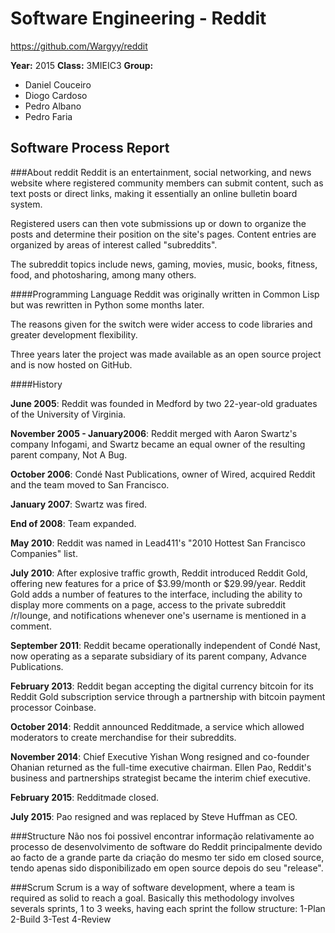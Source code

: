 # Software Engineering - Reddit
https://github.com/Wargyy/reddit

**Year:** 2015 **Class:** 3MIEIC3 
**Group:**
* Daniel Couceiro
* Diogo Cardoso
* Pedro Albano
* Pedro Faria



## Software Process Report


###About reddit
Reddit is an entertainment, social networking, and news website where registered community members can submit content, such as text posts or direct links, making it essentially an online bulletin board system. 

Registered users can then vote submissions up or down to organize the posts and determine their position on the site's pages. Content entries are organized by areas of interest called "subreddits". 

The subreddit topics include news, gaming, movies, music, books, fitness, food, and photosharing, among many others.

####Programming Language
Reddit was originally written in Common Lisp but was rewritten in Python some months later.

The reasons given for the switch were wider access to code libraries and greater development flexibility.

Three years later the project was made available as an open source project and is now hosted on GitHub.

####History

**June 2005**: Reddit was founded in Medford by two 22-year-old graduates of the University of Virginia. 

**November 2005 - January2006**: Reddit merged with Aaron Swartz's company Infogami, and Swartz became an equal owner of the resulting parent company, Not A Bug. 

**October 2006**: Condé Nast Publications, owner of Wired, acquired Reddit and the team moved to San Francisco.

**January 2007**: Swartz was fired.

**End of 2008**: Team expanded.

**May 2010**: Reddit was named in Lead411's "2010 Hottest San Francisco Companies" list.

**July 2010**: After explosive traffic growth, Reddit introduced Reddit Gold, offering new features for a price of $3.99/month or $29.99/year. Reddit Gold adds a number of features to the interface, including the ability to display more comments on a page, access to the private subreddit /r/lounge, and notifications whenever one's username is mentioned in a comment.

**September 2011**: Reddit became operationally independent of Condé Nast, now operating as a separate subsidiary of its parent company, Advance Publications.

**February 2013**: Reddit began accepting the digital currency bitcoin for its Reddit Gold subscription service through a partnership with bitcoin payment processor Coinbase.

**October 2014**: Reddit announced Redditmade, a service which allowed moderators to create merchandise for their subreddits.

**November 2014**: Chief Executive Yishan Wong resigned and co-founder Ohanian returned as the full-time executive chairman. Ellen Pao, Reddit's business and partnerships strategist became the interim chief executive.

**February 2015**: Redditmade closed.

**July 2015**: Pao resigned and was replaced by Steve Huffman as CEO.


###Structure
Não nos foi possivel encontrar informação relativamente ao processo de desenvolvimento de software do Reddit principalmente devido ao facto de a grande parte da criação do mesmo ter sido em closed source, tendo apenas sido disponibilizado em open source depois do seu "release".

###Scrum
Scrum is a way of software development, where a team is required as solid to reach a goal.
Basically this methodology involves severals sprints, 1 to 3 weeks, having each sprint the follow structure:
1-Plan
2-Build
3-Test
4-Review
